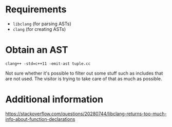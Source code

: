 # Requirements

* `libclang` (for parsing ASTs)
* `clang` (for creating ASTs)

# Obtain an AST

    clang++ -std=c++11 -emit-ast tuple.cc

Not sure whether it's possible to filter out some stuff such as includes
that are not used. The visitor is trying to take care of that as much as
possible.

# Additional information

https://stackoverflow.com/questions/20280744/libclang-returns-too-much-info-about-function-declarations
